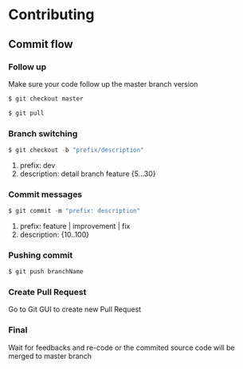 # Contributing
## Commit flow
### Follow up
Make sure your code follow up the master branch version
``` javascript
$ git checkout master

$ git pull
```
### Branch switching
``` javascript
$ git checkout -b "prefix/description"
```
1. prefix: dev
2. description: detail branch feature {5...30}

### Commit messages
``` javascript
$ git commit -m "prefix: description"
```
1. prefix: feature | improvement | fix
2. description: {10..100}

### Pushing commit
``` javascript
$ git push branchName
```

### Create Pull Request
Go to Git GUI to create new Pull Request

### Final
Wait for feedbacks and re-code or the commited source code will be merged to master branch